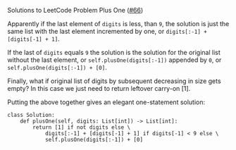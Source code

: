 Solutions to LeetCode Problem Plus One ([#66](https://leetcode.com/problems/plus-one/))

Apparently if the last element of `digits` is less, than `9`, the solution is just the same list with the last element incremented by one, or `digits[:-1] + [digits[-1] + 1]`.

If the last of `digits` equals `9` the solution is the solution for the original list without the last element, or `self.plusOne(digits[:-1])` appended by `0`, or `self.plusOne(digits[:-1]) + [0]`.

Finally, what if original list of digits by subsequent decreasing in size gets empty? In this case we just need to return leftover carry-on [1].

Putting the above together gives an elegant one-statement solution:
```
class Solution:
    def plusOne(self, digits: List[int]) -> List[int]:
        return [1] if not digits else \
            digits[:-1] + [digits[-1] + 1] if digits[-1] < 9 else \
            self.plusOne(digits[:-1]) + [0]
```